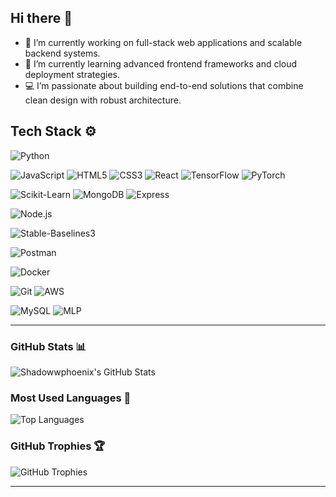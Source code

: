 ## **Hi there 👋**

- 🔭 I’m currently working on full-stack web applications and scalable backend systems.  
- 🌱 I’m currently learning advanced frontend frameworks and cloud deployment strategies.  
- 💻 I’m passionate about building end-to-end solutions that combine clean design with robust architecture.  
 

## **Tech Stack ⚙️**

![Python](https://img.shields.io/badge/-Python-3776AB?style=flat-square&logo=python&logoColor=white)

![JavaScript](https://img.shields.io/badge/-JavaScript-F7DF1E?style=flat-square&logo=javascript&logoColor=black)
![HTML5](https://img.shields.io/badge/-HTML5-E34F26?style=flat-square&logo=html5&logoColor=white)
![CSS3](https://img.shields.io/badge/-CSS3-1572B6?style=flat-square&logo=css3&logoColor=white)
![React](https://img.shields.io/badge/-React-61DAFB?style=flat-square&logo=react&logoColor=black)
![TensorFlow](https://img.shields.io/badge/-TensorFlow-FF6F00?style=flat-square&logo=tensorflow&logoColor=white)
![PyTorch](https://img.shields.io/badge/-PyTorch-EE4C2C?style=flat-square&logo=pytorch&logoColor=white)

![Scikit-Learn](https://img.shields.io/badge/-Scikit--Learn-F7931E?style=flat-square&logo=scikit-learn&logoColor=white)
![MongoDB](https://img.shields.io/badge/-MongoDB-47A248?style=flat-square&logo=mongodb&logoColor=white)
![Express](https://img.shields.io/badge/-Express-000000?style=flat-square&logo=express&logoColor=white)

![Node.js](https://img.shields.io/badge/-Node.js-339933?style=flat-square&logo=node.js&logoColor=white)


![Stable-Baselines3](https://img.shields.io/badge/-Stable--Baselines3-4D6F8C?style=flat-square&logo=python&logoColor=white)


![Postman](https://img.shields.io/badge/-Postman-FF6C37?style=flat-square&logo=postman&logoColor=white)

![Docker](https://img.shields.io/badge/-Docker-2496ED?style=flat-square&logo=docker&logoColor=white)

![Git](https://img.shields.io/badge/-Git-F05032?style=flat-square&logo=git&logoColor=white)
![AWS](https://img.shields.io/badge/-AWS-232F3E?style=flat-square&logo=amazonaws&logoColor=white)

![MySQL](https://img.shields.io/badge/-MySQL-4479A1?style=flat-square&logo=mysql&logoColor=white)
![MLP](https://img.shields.io/badge/-NLP-000000?style=flat-square&logo=python&logoColor=white)



---

### **GitHub Stats 📊**

![Shadowwphoenix's GitHub Stats](https://github-readme-stats.vercel.app/api?username=Sumanth3036&show_icons=true&count_private=true&hide=prs&theme=radical)

### **Most Used Languages 💬**

![Top Languages](https://github-readme-stats.vercel.app/api/top-langs/?username=Sumanth3036&layout=compact&langs_count=8&theme=radical)

### **GitHub Trophies 🏆**

![GitHub Trophies](https://github-profile-trophy.vercel.app/?username=Sumanth3036&theme=radical)

---
